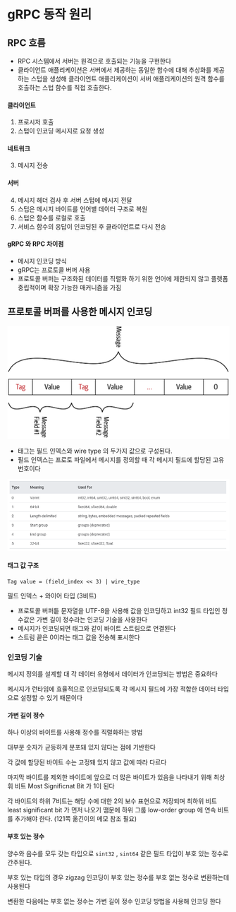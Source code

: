 # gRPC 동작 원리

## RPC 흐름

- RPC 시스템에서 서버는 원격으로 호출되는 기능을 구현한다
- 클라이언트 애플리케이션은 서버에서 제공하는 동일한 함수에 대해 추상화를 제공하는 스텁을 생성해 클라이언트 애플리케이션이 서버 애플리케이션의 원격 함수를 호출하는 스텁 함수를 직접 호출한다.

#### 클라이언트

1. 프로시저 호출
2. 스텁이 인코딩 메시지로 요청 생성

#### 네트워크

3. 메시지 전송

#### 서버

4. 메시지 헤더 검사 후 서버 스텁에 메시지 전달
5. 스텁은 메시지 바이트를 언어별 데이터 구조로 복원
6. 스텁은 함수를 로컬로 호출
7. 서비스 함수의 응답이 인코딩된 후 클라이언트로 다시 전송

#### gRPC 와 RPC 차이점

- 메시지 인코딩 방식
- gRPC는 프로토콜 버퍼 사용
- 프로토콜 버퍼는 구조화된 데이터를 직렬화 하기 위한 언어에 제한되지 않고 플랫폼 중립적이며 확장 가능한 매커니즘을 가짐

## 프로토콜 버퍼를 사용한 메시지 인코딩

![4. gRPC: Under the Hood - gRPC: Up and Running [Book]](README.assets/grpc_0402.png)

- 태그는 필드 인덱스와 wire type 의 두가지 값으로 구성된다. 
- 필드 인덱스는 프로토 파일에서 메시지를 정의할 때 각 메시지 필드에 할당된 고유 번호이다 

![image-20220104223734977](README.assets/image-20220104223734977.png)

#### 태그 값 구조

```
Tag value = (field_index << 3) | wire_type
```

필드 인덱스 + 와이어 타입 (3비트)



- 프로토콜 버퍼틑 문자열을 UTF-8을 사용해 값을 인코딩하고 int32 필드 타입인 정수값은 가변 길이 정수라는 인코딩 기술을 사용한다 
- 메시지가 인코딩되면 태그와 같이 바이트 스트림으로 연결된다
- 스트림 끝은 0이라는 태그 값을 전송해 표시한다 



### 인코딩 기술

메시지 정의를 설계할 대 각 데이터 유형에서 데이터가 인코딩되는 방법은 중요하다 

메시지가 런타임에 효율적으로 인코딩되도록 각 메시지 필드에 가장 적합한 데이터 타입으로 설정할 수 있기 때문이다 

#### 가변 길이 정수

하나 이상의 바이트를 사용해 정수를 직렬화하는 방법

대부분 숫자가 균등하게 분포돼 있지 않다는 점에 기반한다 

각 값에 할당된 바이트 수는 고정돼 있지 않고 값에 따라 다르다 

마지막 바이트를 제외한 바이트에 앞으로 더 많은 바이트가 있음을 나타내기 위해 최상휘 비트 Most Significnat Bit 가 1이 된다 

각 바이트의 하위 7비트는 해당 수에 대한 2의 보수 표현으로 저장되며 최하위 비트 least significant bit 가 먼저 나오기 땜문에 하위 그룹 low-order group 에 연속 비트를 추가해야 한다. (121쪽 옮긴이의 메모 참조 필요)

#### 부호 있는 정수

양수와 음수를 모두 갖는 타입으로 `sint32` , `sint64` 같은 필드 타입이 부호 있는 정수로 간주된다.

부호 있는 타입의 경우 zigzag 인코딩이 부호 있는 정수를 부호 없는 정수로 변환하는데 사용된다

변환한 다음에는 부호 없는 정수는 가변 길이 정수 인코딩 방법을 사용해 인코딩 한다 

